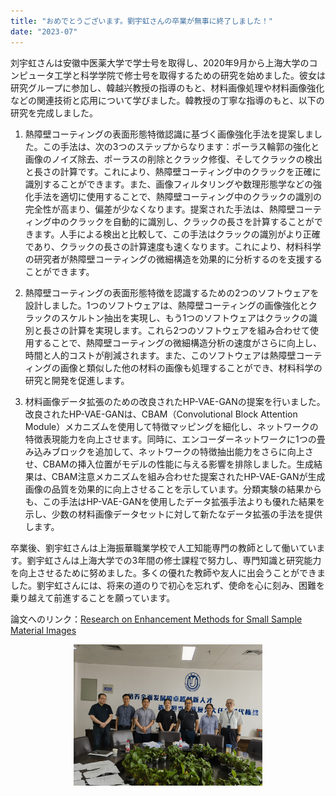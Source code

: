```yaml
---
title: "おめでとうございます。劉宇虹さんの卒業が無事に終了しました！"
date: "2023-07"
---
```


刘宇虹さんは安徽中医薬大学で学士号を取得し、2020年9月から上海大学のコンピュータ工学と科学学院で修士号を取得するための研究を始めました。彼女は研究グループに参加し、韓越兴教授の指導のもと、材料画像処理や材料画像強化などの関連技術と応用について学びました。韓教授の丁寧な指導のもと、以下の研究を完成しました。

1. 熱障壁コーティングの表面形態特徴認識に基づく画像強化手法を提案しました。この手法は、次の3つのステップからなります：ポーラス輪郭の強化と画像のノイズ除去、ポーラスの削除とクラック修復、そしてクラックの検出と長さの計算です。これにより、熱障壁コーティング中のクラックを正確に識別することができます。また、画像フィルタリングや数理形態学などの強化手法を適切に使用することで、熱障壁コーティング中のクラックの識別の完全性が高まり、偏差が少なくなります。提案された手法は、熱障壁コーティング中のクラックを自動的に識別し、クラックの長さを計算することができます。人手による検出と比較して、この手法はクラックの識別がより正確であり、クラックの長さの計算速度も速くなります。これにより、材料科学の研究者が熱障壁コーティングの微細構造を効果的に分析するのを支援することができます。

2. 熱障壁コーティングの表面形態特徴を認識するための2つのソフトウェアを設計しました。1つのソフトウェアは、熱障壁コーティングの画像強化とクラックのスケルトン抽出を実現し、もう1つのソフトウェアはクラックの識別と長さの計算を実現します。これら2つのソフトウェアを組み合わせて使用することで、熱障壁コーティングの微細構造分析の速度がさらに向上し、時間と人的コストが削減されます。また、このソフトウェアは熱障壁コーティングの画像と類似した他の材料の画像も処理することができ、材料科学の研究と開発を促進します。

3. 材料画像データ拡張のための改良されたHP-VAE-GANの提案を行いました。改良されたHP-VAE-GANは、CBAM（Convolutional Block Attention Module）メカニズムを使用して特徴マッピングを細化し、ネットワークの特徴表現能力を向上させます。同時に、エンコーダーネットワークに1つの畳み込みブロックを追加して、ネットワークの特徴抽出能力をさらに向上させ、CBAMの挿入位置がモデルの性能に与える影響を排除しました。生成結果は、CBAM注意メカニズムを組み合わせた提案されたHP-VAE-GANが生成画像の品質を効果的に向上させることを示しています。分類実験の結果からも、この手法はHP-VAE-GANを使用したデータ拡張手法よりも優れた結果を示し、少数の材料画像データセットに対して新たなデータ拡張の手法を提供します。

卒業後、劉宇虹さんは上海振華職業学校で人工知能専門の教師として働いています。劉宇虹さんは上海大学での3年間の修士課程で努力し、専門知識と研究能力を向上させるために努めました。多くの優れた教師や友人に出会うことができました。劉宇虹さんには、将来の道のりで初心を忘れず、使命を心に刻み、困難を乗り越えて前進することを願っています。

論文へのリンク：[Research on Enhancement Methods for Small Sample Material Images](/paper/2023/liuyuhong.pdf)

<p align="center">
  <img src="/images/indexPic/2023/liuyuhong.jpg" alt="刘宇虹照片" style="width:60%">
</p>